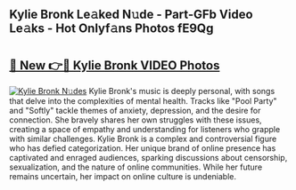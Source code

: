 ## Kylie Bronk Le𝚊ked N𝚞de - Part-GFb Video Le𝚊ks - Hot Onlyf𝚊ns Photos fE9Qg

# <h2><a href="http://ab45700.deff.icu/?id=Kylie+Bronk">🔗 New 👉🔴 Kylie Bronk VIDEO Photos</a></h2>

[![Kylie Bronk N𝚞des](https://i.imgur.com/rIISA9y.gif)](http://ab45700.deff.icu/?id=Kylie+Bronk)
Kylie Bronk's music is deeply personal, with songs that delve into the complexities of mental health. Tracks like "Pool Party" and "Softly" tackle themes of anxiety, depression, and the desire for connection. She bravely shares her own struggles with these issues, creating a space of empathy and understanding for listeners who grapple with similar challenges. Kylie Bronk is a complex and controversial figure who has defied categorization. Her unique brand of online presence has captivated and enraged audiences, sparking discussions about censorship, sexualization, and the nature of online communities. While her future remains uncertain, her impact on online culture is undeniable.
